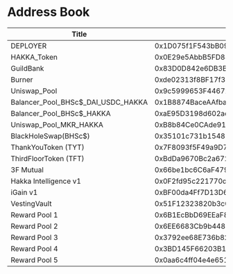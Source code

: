 # Address Book

| Title | Address |
| -------- | -------- |
| DEPLOYER     | 0x1D075f1F543bB09Df4530F44ed21CA50303A65B2     |
| HAKKA_Token     | 0x0E29e5AbbB5FD88e28b2d355774e73BD47dE3bcd     |
| GuildBank     | 0x83D0D842e6DB3B020f384a2af11bD14787BEC8E7     |
| Burner     | 0xde02313f8BF17f31380c63e41CDECeE98Bc2b16d     |
| Uniswap_Pool     | 0x9c5999653F44672336C2ef0A0008587fA8b9957E     |
| Balancer_Pool_BHSc$_DAI_USDC_HAKKA     | 0x1B8874BaceAAfba9eA194a625d12E8b270D77016     |
| Balancer_Pool_BHSc$_HAKKA     |0xaE95D3198d602acFB18F9188d733d710e14A27Dd     |
| Uniswap_Pool_MKR_HAKKA     | 0xB8b84Ce0CAde916988BD129EaFd7934ADE5Fa6a9     |
| BlackHoleSwap(BHSc$)     | 0x35101c731b1548B5e48bb23F99eDBc2f5c341935     |
| ThankYouToken (TYT)     | 0x7F8093f5F49a9D7F0334f8017fF777F1893032d5     |
| ThirdFloorToken (TFT)     | 0xBdDa9670Bc2a672c36ccE0102ce8C69B12E9deE3     |
| 3F Mutual     | 0x66be1bc6C6aF47900BBD4F3711801bE6C2c6CB32     |
| Hakka Intelligence v1    | 0x0F2fd95c221770d108aCD5363D25b06Bdc43140B     |
| iGain v1     | 0xBF00da4Ff7D13D678A0E897C683E79e99B64B6AB     |
| VestingVault     | 0x51F12323820b3c0077864990d9E6aD9604238Ed6     |
| Reward Pool 1     | 0x6B1EcBbD69EEaF8d089bDCe4dAAa4165f8C3Ff11     |
| Reward Pool 2     | 0x6EE6683Cb9b44810369C873679f8073bCBE52F27     |
| Reward Pool 3     | 0x3792ee68E736b8214D4eDC91b1B3340B525e00BF     |
| Reward Pool 4     | 0x3BD145F66203B19CE7BeDaAC9A8147E08EA64645     |
| Reward Pool 5     | 0x0aa6c4ff04e4e6512c5348f4b04685af2cd11058     |

